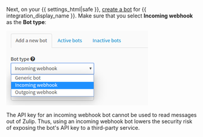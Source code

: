 Next, on your {{ settings_html|safe }},
[create a bot](/help/add-a-bot-or-integration) for
{{ integration_display_name }}. Make sure that you select
**Incoming webhook** as the **Bot type**:

![](/static/images/help/bot_types.png)

The API key for an incoming webhook bot cannot be used to read messages out
of Zulip. Thus, using an incoming webhook bot lowers the security risk of
exposing the bot's API key to a third-party service.
